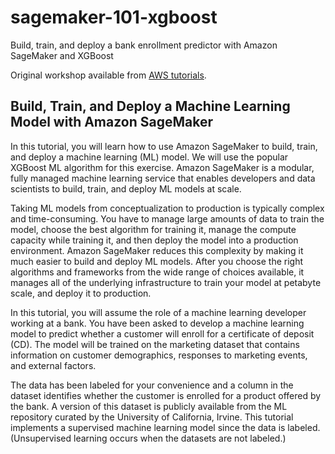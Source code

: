 # sagemaker-101-xgboost
Build, train, and deploy a bank enrollment predictor with Amazon SageMaker and XGBoost

Original workshop available from [AWS tutorials](https://aws.amazon.com/getting-started/tutorials/build-train-deploy-machine-learning-model-sagemaker/).

## Build, Train, and Deploy a Machine Learning Model with Amazon SageMaker

In this tutorial, you will learn how to use Amazon SageMaker to build, train, and deploy a machine learning (ML) model. We will use the popular XGBoost ML algorithm for this exercise. Amazon SageMaker is a modular, fully managed machine learning service that enables developers and data scientists to build, train, and deploy ML models at scale.

Taking ML models from conceptualization to production is typically complex and time-consuming. You have to manage large amounts of data to train the model, choose the best algorithm for training it, manage the compute capacity while training it, and then deploy the model into a production environment. Amazon SageMaker reduces this complexity by making it much easier to build and deploy ML models. After you choose the right algorithms and frameworks from the wide range of choices available, it manages all of the underlying infrastructure to train your model at petabyte scale, and deploy it to production.

In this tutorial, you will assume the role of a machine learning developer working at a bank. You have been asked to develop a machine learning model to predict whether a customer will enroll for a certificate of deposit (CD). The model will be trained on the marketing dataset that contains information on customer demographics, responses to marketing events, and external factors.

The data has been labeled for your convenience and a column in the dataset identifies whether the customer is enrolled for a product offered by the bank. A version of this dataset is publicly available from the ML repository curated by the University of California, Irvine. This tutorial implements a supervised machine learning model since the data is labeled. (Unsupervised learning occurs when the datasets are not labeled.)
